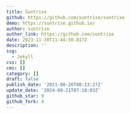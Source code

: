 ```yaml
---
title: Suntrise
github: https://github.com/suntrise/suntrise
demo: https://suntrise.github.io/
author: suntrise
author_link: https://github.com/suntrise
date: 2023-11-30T11:44:50.817Z
description: ''
ssg:
  - Jekyll
css: []
cms: []
category: []
draft: false
publish_date: '2021-08-20T00:13:27Z'
update_date: '2024-08-21T07:18:03Z'
github_star: 9
github_fork: 4
---
```


